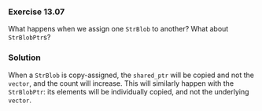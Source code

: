 ### Exercise 13.07

What happens when we assign one `StrBlob` to another? What about `StrBlobPtr`s?

### Solution

When a `StrBlob` is copy-assigned, the `shared_ptr` will be copied and not the
`vector`, and the count will increase. This will similarly happen with the
`StrBlobPtr`: its elements will be individually copied, and not the underlying
`vector`.
